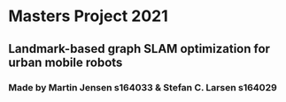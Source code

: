 # Masters Project 2021
## Landmark-based graph SLAM optimization for urban mobile robots
### Made by Martin Jensen s164033 & Stefan C. Larsen s164029
